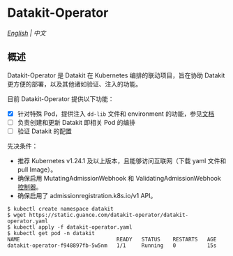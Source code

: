 # Datakit-Operator

*[English](./README.en_us.md) | 中文*

## 概述

Datakit-Operator 是 Datakit 在 Kubernetes 编排的联动项目，旨在协助 Datakit 更方便的部署，以及其他诸如验证、注入的功能。

目前 Datakit-Operator 提供以下功能：

- [x] 针对特殊 Pod，提供注入 `dd-lib` 文件和 environment 的功能，参见[文档](./docs/admission-mutate.md)
- [ ] 负责创建和更新 Datakit 即相关 Pod 的编排
- [ ] 验证 Datakit 的配置

先决条件：

- 推荐 Kubernetes v1.24.1 及以上版本，且能够访问互联网（下载 yaml 文件和 pull Image）。
- 确保启用 MutatingAdmissionWebhook 和 ValidatingAdmissionWebhook [控制器](https://kubernetes.io/zh-cn/docs/reference/access-authn-authz/extensible-admission-controllers/#prerequisites)。
- 确保启用了 admissionregistration.k8s.io/v1 API。

```
$ kubectl create namespace datakit
$ wget https://static.guance.com/datakit-operator/datakit-operator.yaml
$ kubectl apply -f datakit-operator.yaml
$ kubectl get pod -n datakit
NAME                               READY   STATUS    RESTARTS   AGE
datakit-operator-f948897fb-5w5nm   1/1     Running   0          15s
```
